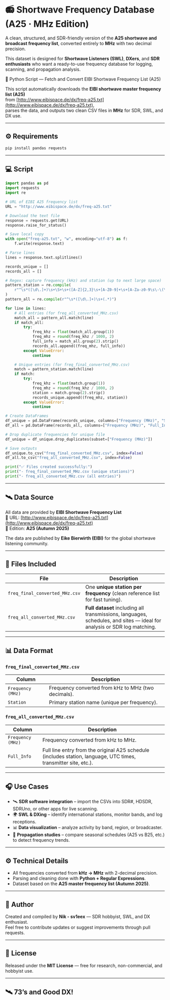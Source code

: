# 📻 Shortwave Frequency Database (A25 · MHz Edition)

A clean, structured, and SDR-friendly version of the **A25 shortwave and broadcast frequency list**, converted entirely to **MHz** with two decimal precision.

This dataset is designed for **Shortwave Listeners (SWL)**, **DXers**, and **SDR enthusiasts** who want a ready-to-use frequency database for logging, scanning, and propagation analysis.

 🐍 Python Script — Fetch and Convert EIBI Shortwave Frequency List (A25)

This script automatically downloads the **EIBI shortwave master frequency list (A25)**  
from [http://www.eibispace.de/dx/freq-a25.txt](http://www.eibispace.de/dx/freq-a25.txt),  
parses the data, and outputs two clean CSV files in **MHz** for SDR, SWL, and DX use.

---

## ⚙️ Requirements

```bash
pip install pandas requests
```

---

## 💻 Script

```python
import pandas as pd
import requests
import re

# URL of EIBI A25 frequency list
URL = "http://www.eibispace.de/dx/freq-a25.txt"

# Download the text file
response = requests.get(URL)
response.raise_for_status()

# Save local copy
with open("freq-a25.txt", "w", encoding="utf-8") as f:
    f.write(response.text)

# Parse lines
lines = response.text.splitlines()

records_unique = []
records_all = []

# Regex: capture frequency (kHz) and station (up to next large space)
pattern_station = re.compile(
    r"^\s*([\d\.]+)\s+\S+\s+([A-Z]{2,3}\s+[A-Z0-9]+\s+[A-Za-z0-9\s\-\(\)\/\.'']+?)\s{2,}"
)
pattern_all = re.compile(r"^\s*([\d\.]+)\s+(.*)")

for line in lines:
    # All entries (for freq_all_converted_MHz.csv)
    match_all = pattern_all.match(line)
    if match_all:
        try:
            freq_khz = float(match_all.group(1))
            freq_mhz = round(freq_khz / 1000, 2)
            full_info = match_all.group(2).strip()
            records_all.append((freq_mhz, full_info))
        except ValueError:
            continue

    # Unique entries (for freq_final_converted_MHz.csv)
    match = pattern_station.match(line)
    if match:
        try:
            freq_khz = float(match.group(1))
            freq_mhz = round(freq_khz / 1000, 2)
            station = match.group(2).strip()
            records_unique.append((freq_mhz, station))
        except ValueError:
            continue

# Create DataFrames
df_unique = pd.DataFrame(records_unique, columns=["Frequency (MHz)", "Station"])
df_all = pd.DataFrame(records_all, columns=["Frequency (MHz)", "Full_Info"])

# Drop duplicate frequencies for unique file
df_unique = df_unique.drop_duplicates(subset=["Frequency (MHz)"])

# Save outputs
df_unique.to_csv("freq_final_converted_MHz.csv", index=False)
df_all.to_csv("freq_all_converted_MHz.csv", index=False)

print("✅ Files created successfully:")
print("- freq_final_converted_MHz.csv (unique stations)")
print("- freq_all_converted_MHz.csv (all entries)")
```

---

## 🛰️ Data Source

All data are provided by **EIBI Shortwave Frequency List**  
📍 URL: [http://www.eibispace.de/dx/freq-a25.txt](http://www.eibispace.de/dx/freq-a25.txt)  
📆 Edition: **A25 (Autumn 2025)**

The data are published by **Eike Bierwirth (EIBI)** for the global shortwave listening community.

---

## 📁 Files Included

| File | Description |
|------|--------------|
| `freq_final_converted_MHz.csv` | One **unique station per frequency** (clean reference list for fast tuning). |
| `freq_all_converted_MHz.csv` | **Full dataset** including all transmissions, languages, schedules, and sites — ideal for analysis or SDR log matching. |

---

## 📊 Data Format

### `freq_final_converted_MHz.csv`
| Column | Description |
|--------|--------------|
| `Frequency (MHz)` | Frequency converted from kHz to MHz (two decimals). |
| `Station` | Primary station name (unique per frequency). |

### `freq_all_converted_MHz.csv`
| Column | Description |
|--------|--------------|
| `Frequency (MHz)` | Frequency converted from kHz to MHz. |
| `Full_Info` | Full line entry from the original A25 schedule (includes station, language, UTC times, transmitter site, etc.). |

---

## 🎧 Use Cases

- 🛰️ **SDR software integration** – import the CSVs into SDR#, HDSDR, SDRUno, or other apps for live scanning.  
- 🌍 **SWL & DXing** – identify international stations, monitor bands, and log receptions.  
- 📊 **Data visualization** – analyze activity by band, region, or broadcaster.  
- 📡 **Propagation studies** – compare seasonal schedules (A25 vs B25, etc.) to detect frequency trends.  

---

## ⚙️ Technical Details

- All frequencies converted from **kHz → MHz** with 2-decimal precision.  
- Parsing and cleaning done with **Python + Regular Expressions**.  
- Dataset based on the **A25 master frequency list (Autumn 2025)**.  

---

## 🧠 Author

Created and compiled by **Nik - sv1eex** — SDR hobbyist, SWL, and DX enthusiast.  
Feel free to contribute updates or suggest improvements through pull requests.

---

## 📜 License

Released under the **MIT License** — free for research, non-commercial, and hobbyist use.

---

## 🛰️ 73’s and Good DX!
